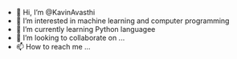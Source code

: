 - 👋 Hi, I’m @KavinAvasthi
- 👀 I’m interested in machine learning and computer programming
- 🌱 I’m currently learning Python languagee
- 💞️ I’m looking to collaborate on ...
- 📫 How to reach me ...

<!---
KavinAvasthi/KavinAvasthi is a ✨ special ✨ repository because its `README.md` (this file) appears on your GitHub profile.
You can click the Preview link to take a look at your changes.
--->
